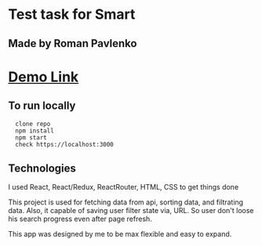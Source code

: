 # Test task for Smart

## Made by Roman Pavlenko

# [Demo Link](https://github.com/EnjSadman.github.io/smartTestTask/)

## To run locally

```
  clone repo
  npm install
  npm start
  check https://localhost:3000
```

## Technologies

I used React, React/Redux, ReactRouter, HTML, CSS to get things done

This project is used for fetching data from api, sorting data, and filtrating data.
Also, it capable of saving user filter state via, URL. So user don't loose his search progress even after page refresh.

This app was designed by me to be max flexible and easy to expand.